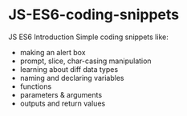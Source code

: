 # JS-ES6-coding-snippets

JS ES6 Introduction 
Simple coding snippets like:
- making an alert box
- prompt, slice, char-casing manipulation
- learning about diff data types
- naming and declaring variables
- functions
- parameters & arguments
- outputs and return values
